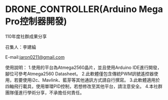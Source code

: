 # DRONE_CONTROLLER(Arduino Mega Pro控制器開發)
110年度社群成果分享

召集人：李建綸

E-mail:jaron0211@gmail.com

使用說明：
1.使用的平台為Atmega2560晶片，並且使用Arduino IDE進行開發，腳位可參考Atmega2560 Datasheet。
2.此軟體僅包含傳統PWM訊號遙控器使用，若要使用i2c、Mavlink、藍芽等其他通訊方式請自行撰寫。
3.此軟體適用於四軸飛行載具，使用單環PID控制，若想修改至其他平台，請注意安全。
4.本社群團隊僅進行學術分享，不承擔任何責任。
